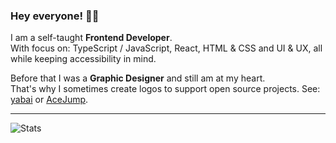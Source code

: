 ### Hey everyone! 👋😄

I am a self-taught **Frontend Developer**.   
With focus on: TypeScript / JavaScript, React, HTML & CSS and UI & UX, all while keeping accessibility in mind.

Before that I was a **Graphic Designer** and still am at my heart.   
That's why I sometimes create logos to support open source projects. See: [yabai](https://github.com/koekeishiya/yabai) or [AceJump](https://github.com/acejump/AceJump).

---

![Stats](https://github-readme-stats.vercel.app/api?username=meseck&count_private=true&show_icons=true&theme=dark)
